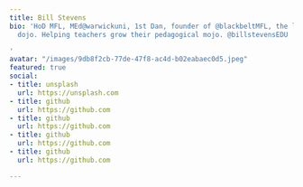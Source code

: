 ```yaml
---
title: Bill Stevens
bio: 'HoD MFL, MEd@warwickuni, 1st Dan, founder of @blackbeltMFL, the language teachers’
  dojo. Helping teachers grow their pedagogical mojo. @billstevensEDU

'
avatar: "/images/9db8f2cb-77de-47f8-ac4d-b02eabaec0d5.jpeg"
featured: true
social:
- title: unsplash
  url: https://unsplash.com
- title: github
  url: https://github.com
- title: github
  url: https://github.com
- title: github
  url: https://github.com
- title: github
  url: https://github.com

---
```

